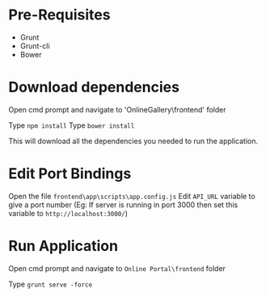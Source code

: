 # Pre-Requisites

* Grunt
* Grunt-cli
* Bower

# Download dependencies 

Open cmd prompt and navigate to 'OnlineGallery\frontend' folder

Type `npm install`
Type `bower install`

This will download all the dependencies you needed to run the application.

# Edit Port Bindings

Open the file `frontend\app\scripts\app.config.js`
Edit `API_URL` variable to give a port number (Eg: If server is running in port 3000 then set this variable to `http://localhost:3000/`)

# Run Application

Open cmd prompt and navigate to `Online Portal\frontend` folder

Type `grunt serve -force`